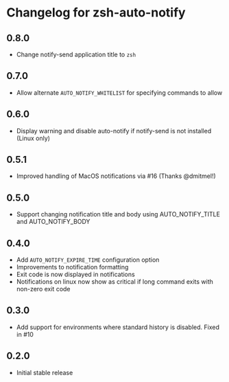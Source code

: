Changelog for zsh-auto-notify
=============================

0.8.0
-----
* Change notify-send application title to `zsh`

0.7.0
-----
* Allow alternate `AUTO_NOTIFY_WHITELIST` for specifying commands to allow

0.6.0
-----
* Display warning and disable auto-notify if notify-send is not installed (Linux only)

0.5.1
-----
* Improved handling of MacOS notifications via #16 (Thanks @dmitmel!)

0.5.0
-----
* Support changing notification title and body using AUTO_NOTIFY_TITLE and AUTO_NOTIFY_BODY

0.4.0
-----
* Add `AUTO_NOTIFY_EXPIRE_TIME` configuration option
* Improvements to notification formatting
* Exit code is now displayed in notifications
* Notifications on linux now show as critical if long command exits with non-zero exit code

0.3.0
-----
* Add support for environments where standard history is disabled. Fixed in #10

0.2.0
-----
* Initial stable release
